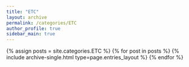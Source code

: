 ```yaml
---
title: "ETC"
layout: archive
permalink: /categories/ETC
author_profile: true
sidebar_main: true
---
```


{% assign posts = site.categories.ETC %}
{% for post in posts %} {% include archive-single.html type=page.entries_layout %} {% endfor %}